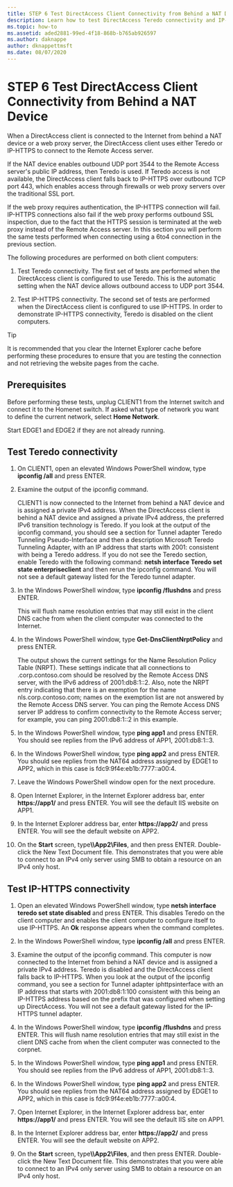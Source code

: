 ```yaml
---
title: STEP 6 Test DirectAccess Client Connectivity from Behind a NAT Device
description: Learn how to test DirectAccess Teredo connectivity and IP-HTTPS connectivity from behind a NAT device.
ms.topic: how-to
ms.assetid: aded2881-99ed-4f18-868b-b765ab926597
ms.author: daknappe
author: dknappettmsft
ms.date: 08/07/2020
---
```

# STEP 6 Test DirectAccess Client Connectivity from Behind a NAT Device

When a DirectAccess client is connected to the Internet from behind a NAT device or a web proxy server, the DirectAccess client uses either Teredo or IP-HTTPS to connect to the Remote Access server.

If the NAT device enables outbound UDP port 3544 to the Remote Access server's public IP address, then Teredo is used. If Teredo access is not available, the DirectAccess client falls back to IP-HTTPS over outbound TCP port 443, which enables access through firewalls or web proxy servers over the traditional SSL port.

If the web proxy requires authentication, the IP-HTTPS connection will fail. IP-HTTPS connections also fail if the web proxy performs outbound SSL inspection, due to the fact that the HTTPS session is terminated at the web proxy instead of the Remote Access server. In this section you will perform the same tests performed when connecting using a 6to4 connection in the previous section.

The following procedures are performed on both client computers:

1. Test Teredo connectivity. The first set of tests are performed when the DirectAccess client is configured to use Teredo. This is the automatic setting when the NAT device allows outbound access to UDP port 3544.

2. Test IP-HTTPS connectivity. The second set of tests are performed when the DirectAccess client is configured to use IP-HTTPS. In order to demonstrate IP-HTTPS connectivity, Teredo is disabled on the client computers.

> [!TIP]
> It is recommended that you clear the Internet Explorer cache before performing these procedures to ensure that you are testing the connection and not retrieving the website pages from the cache.

## Prerequisites

Before performing these tests, unplug CLIENT1 from the Internet switch and connect it to the Homenet switch. If asked what type of network you want to define the current network, select **Home Network**.

Start EDGE1 and EDGE2 if they are not already running.

## Test Teredo connectivity

1. On CLIENT1, open an elevated Windows PowerShell window, type **ipconfig /all** and press ENTER.

2. Examine the output of the ipconfig command.

   CLIENT1 is now connected to the Internet from behind a NAT device and is assigned a private IPv4 address. When the DirectAccess client is behind a NAT device and assigned a private IPv4 address, the preferred IPv6 transition technology is Teredo. If you look at the output of the ipconfig command, you should see a section for Tunnel adapter Teredo Tunneling Pseudo-Interface and then a description Microsoft Teredo Tunneling Adapter, with an IP address that starts with 2001: consistent with being a Teredo address. If you do not see the Teredo section, enable Teredo with the following command: **netsh interface Teredo set state enterpriseclient** and then rerun the ipconfig command. You will not see a default gateway listed for the Teredo tunnel adapter.

3. In the Windows PowerShell window, type **ipconfig /flushdns** and press ENTER.

   This will flush name resolution entries that may still exist in the client DNS cache from when the client computer was connected to the Internet.

4. In the Windows PowerShell window, type **Get-DnsClientNrptPolicy** and press ENTER.

   The output shows the current settings for the Name Resolution Policy Table (NRPT). These settings indicate that all connections to .corp.contoso.com should be resolved by the Remote Access DNS server, with the IPv6 address of 2001:db8:1::2. Also, note the NRPT entry indicating that there is an exemption for the name nls.corp.contoso.com; names on the exemption list are not answered by the Remote Access DNS server. You can ping the Remote Access DNS server IP address to confirm connectivity to the Remote Access server; for example, you can ping 2001:db8:1::2 in this example.

5. In the Windows PowerShell window, type **ping app1** and press ENTER. You should see replies from the IPv6 address of APP1, 2001:db8:1::3.

6. In the Windows PowerShell window, type **ping app2** and press ENTER. You should see replies from the NAT64 address assigned by EDGE1 to APP2, which in this case is fdc9:9f4e:eb1b:7777::a00:4.

7. Leave the Windows PowerShell window open for the next procedure.

8. Open Internet Explorer, in the Internet Explorer address bar, enter **https://app1/** and press ENTER. You will see the default IIS website on APP1.

9. In the Internet Explorer address bar, enter **https://app2/** and press ENTER. You will see the default website on APP2.

10. On the **Start** screen, type<strong>\\\App2\Files</strong>, and then press ENTER. Double-click the New Text Document file. This demonstrates that you were able to connect to an IPv4 only server using SMB to obtain a resource on an IPv4 only host.

## Test IP-HTTPS connectivity

1. Open an elevated Windows PowerShell window, type **netsh interface teredo set state disabled** and press ENTER. This disables Teredo on the client computer and enables the client computer to configure itself to use IP-HTTPS. An **Ok** response appears when the command completes.

2. In the Windows PowerShell window, type **ipconfig /all** and press ENTER.

3. Examine the output of the ipconfig command. This computer is now connected to the Internet from behind a NAT device and is assigned a private IPv4 address. Teredo is disabled and the DirectAccess client falls back to IP-HTTPS. When you look at the output of the ipconfig command, you see a section for Tunnel adapter iphttpsinterface with an IP address that starts with 2001:db8:1:100 consistent with this being an IP-HTTPS address based on the prefix that was configured when setting up DirectAccess. You will not see a default gateway listed for the IP-HTTPS tunnel adapter.

4. In the Windows PowerShell window, type **ipconfig /flushdns** and press ENTER. This will flush name resolution entries that may still exist in the client DNS cache from when the client computer was connected to the corpnet.

5. In the Windows PowerShell window, type **ping app1** and press ENTER. You should see replies from the IPv6 address of APP1, 2001:db8:1::3.

6. In the Windows PowerShell window, type **ping app2** and press ENTER. You should see replies from the NAT64 address assigned by EDGE1 to APP2, which in this case is fdc9:9f4e:eb1b:7777::a00:4.

7. Open Internet Explorer, in the Internet Explorer address bar, enter **https://app1/** and press ENTER. You will see the default IIS site on APP1.

8. In the Internet Explorer address bar, enter **https://app2/** and press ENTER. You will see the default website on APP2.

9. On the **Start** screen, type<strong>\\\App2\Files</strong>, and then press ENTER. Double-click the New Text Document file. This demonstrates that you were able to connect to an IPv4 only server using SMB to obtain a resource on an IPv4 only host.
